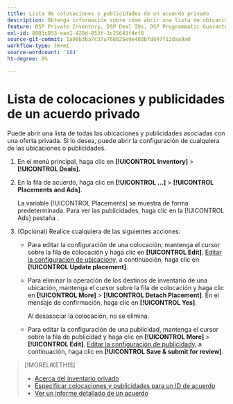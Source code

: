 ```yaml
---
title: Lista de colocaciones y publicidades de un acuerdo privado
description: Obtenga información sobre cómo abrir una lista de ubicaciones y publicidades asociadas a una oferta privada.
feature: DSP Private Inventory, DSP Deal IDs, DSP Programmatic Guaranteed Deals
exl-id: 8003c053-eaa1-420d-853f-3c25643f4ef8
source-git-commit: 1a98b3ba7c37a768825e9e48db7d847f12daa9a0
workflow-type: tm+mt
source-wordcount: '184'
ht-degree: 0%

---
```


# Lista de colocaciones y publicidades de un acuerdo privado

Puede abrir una lista de todas las ubicaciones y publicidades asociadas con una oferta privada. Si lo desea, puede abrir la configuración de cualquiera de las ubicaciones o publicidades.

1. En el menú principal, haga clic en **[!UICONTROL Inventory]** > **[!UICONTROL Deals].**

1. En la fila de acuerdo, haga clic en  **[!UICONTROL ...]** > **[!UICONTROL Placements and Ads]**.

   La variable [!UICONTROL Placements] se muestra de forma predeterminada. Para ver las publicidades, haga clic en la [!UICONTROL Ads] pestaña .

1. (Opcional) Realice cualquiera de las siguientes acciones:

   * Para editar la configuración de una colocación, mantenga el cursor sobre la fila de colocación y haga clic en **[!UICONTROL Edit]**. [Editar la configuración de ubicación](/help/dsp/campaign-management/placements/placement-settings.md)y, a continuación, haga clic en **[!UICONTROL Update placement]**.

   * Para eliminar la operación de los destinos de inventario de una ubicación, mantenga el cursor sobre la fila de colocación y haga clic en **[!UICONTROL More]** > **[!UICONTROL Detach Placement]**. En el mensaje de confirmación, haga clic en **[!UICONTROL Yes]**.

      Al desasociar la colocación, no se elimina.

   * Para editar la configuración de una publicidad, mantenga el cursor sobre la fila de publicidad y haga clic en **[!UICONTROL More]** > **[!UICONTROL Edit]**. [Editar la configuración de publicidad](/help/dsp/campaign-management/ads/ad-edit.md)y, a continuación, haga clic en **[!UICONTROL Save & submit for review]**.

>[!MORELIKETHIS]
>
>* [Acerca del inventario privado](private-inventory-about.md)
>* [Especificar colocaciones y publicidades para un ID de acuerdo](deal-id-attach-placements.md)
>* [Ver un informe detallado de un acuerdo](deal-view-report.md)

